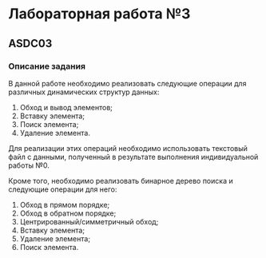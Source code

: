 # Лабораторная работа №3
## ASDC03
### Описание задания
В данной работе необходимо реализовать следующие операции для различных динамических структур данных:

1. Обход и вывод элементов;   
2. Вставку элемента;   
3. Поиск элемента;   
4. Удаление элемента.
 
Для реализации этих операций необходимо использовать текстовый файл с данными, полученный в результате выполнения индивидуальной работы №0.

Кроме того, необходимо реализовать бинарное дерево поиска и следующие операции для него:

1. Обход в прямом порядке;
2. Обход в обратном порядке;
3. Центрированный/симметричный обход;
4. Вставку элемента;
5. Удаление элемента;
6. Поиск элемента.
